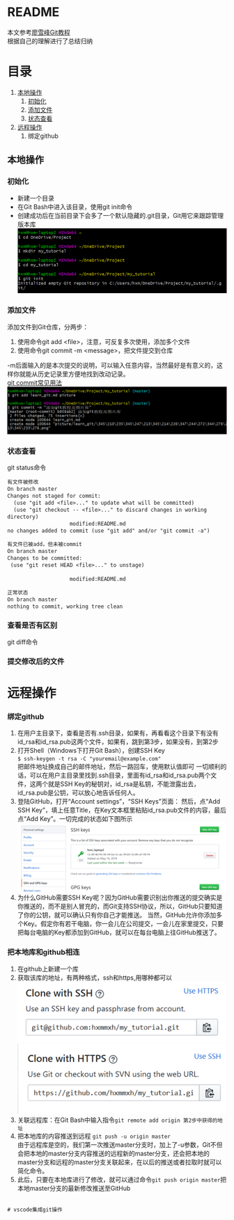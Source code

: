 README
=======

本文参考[廖雪峰Git教程](https://www.liaoxuefeng.com/wiki/896043488029600)  
根据自己的理解进行了总结归纳

# 目录
1. [本地操作](#本地操作)  
	1. [初始化](#初始化)
	2. [添加文件](#添加文件)
	3. [状态查看](#状态查看)
2. [远程操作](#远程操作)
	1. 绑定github



## 本地操作

### 初始化 
* 新建一个目录
* 在Git Bash中进入该目录，使用git init命令  
* 创建成功后在当前目录下会多了一个默认隐藏的.git目录，Git用它来跟踪管理版本库  
![初始化示例图](picture/learn_git/初始化示例图.png)
### 添加文件
添加文件到Git仓库，分两步：
1. 使用命令git add \<file>，注意，可反复多次使用，添加多个文件
2. 使用命令git commit -m \<message>，把文件提交到仓库

-m后面输入的是本次提交的说明，可以输入任意内容，当然最好是有意义的，这样你就能从历史记录里方便地找到改动记录。  
[git commit常见用法](https://blog.csdn.net/qianxuedegushi/article/details/80311358)  
![添加文件示例图](picture/learn_git/添加文件示例图.png)

### 状态查看
git status命令
```
有文件被修改  
On branch master  
Changes not staged for commit:  
  (use "git add <file>..." to update what will be committed)  
  (use "git checkout -- <file>..." to discard changes in working directory)    
                    modified:README.md  
no changes added to commit (use "git add" and/or "git commit -a")
```
```
有文件已被add，但未被commit
On branch master
Changes to be committed:
 (use "git reset HEAD <file>..." to unstage)

                    modified:README.md
```
```
正常状态  
On branch master  
nothing to commit, working tree clean
```
### 查看是否有区别
git diff命令
### 提交修改后的文件

# 远程操作

### 绑定github
1. 在用户主目录下，查看是否有.ssh目录，如果有，再看看这个目录下有没有id_rsa和id_rsa.pub这两个文件，如果有，跳到第3步，如果没有，到第2步
2. 打开Shell（Windows下打开Git Bash），创建SSH Key  
    `$ ssh-keygen -t rsa -C "youremail@example.com"`  
	把邮件地址换成自己的邮件地址，然后一路回车，使用默认值即可
	一切顺利的话，可以在用户主目录里找到.ssh目录，里面有id_rsa和id_rsa.pub两个文件，这两个就是SSH Key的秘钥对，id_rsa是私钥，不能泄露出去，id_rsa.pub是公钥，可以放心地告诉任何人。
3. 登陆GitHub，打开“Account settings”，“SSH Keys”页面：
然后，点“Add SSH Key”，填上任意Title，在Key文本框里粘贴id_rsa.pub文件的内容，最后点“Add Key”。一切完成的状态如下图所示
![ssh](picture/learn_git/ssh_keys.png)
4. 为什么GitHub需要SSH Key呢？因为GitHub需要识别出你推送的提交确实是你推送的，而不是别人冒充的，而Git支持SSH协议，所以，GitHub只要知道了你的公钥，就可以确认只有你自己才能推送。
当然，GitHub允许你添加多个Key。假定你有若干电脑，你一会儿在公司提交，一会儿在家里提交，只要把每台电脑的Key都添加到GitHub，就可以在每台电脑上往GitHub推送了。
### 把本地库和github相连
1. 在github上新建一个库
2. 获取该库的地址，有两种格式，ssh和https,用哪种都可以
![ssh](picture/learn_git/ssh_address.png)
![https](picture/learn_git/https_address.png)
3. 关联远程库：在Git Bash中输入指令`git remote add origin 第2步中获得的地址`
4. 把本地库的内容推送到远程 `git push -u origin master`  
由于远程库是空的，我们第一次推送master分支时，加上了-u参数，Git不但会把本地的master分支内容推送的远程新的master分支，还会把本地的master分支和远程的master分支关联起来，在以后的推送或者拉取时就可以简化命令。
5. 此后，只要在本地库进行了修改，就可以通过命令`git push origin master`把本地master分支的最新修改推送至GitHub
```

# vscode集成git操作
